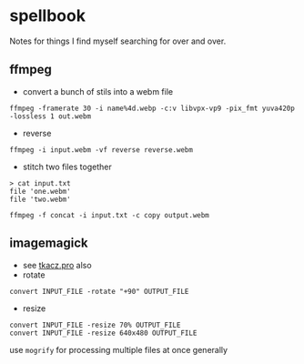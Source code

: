 # spellbook

Notes for things I find myself searching for over and over.

## ffmpeg

* convert a bunch of stils into a webm file
```
ffmpeg -framerate 30 -i name%4d.webp -c:v libvpx-vp9 -pix_fmt yuva420p -lossless 1 out.webm
```

* reverse

```
ffmpeg -i input.webm -vf reverse reverse.webm
```

* stitch two files together

```
> cat input.txt
file 'one.webm'
file 'two.webm'

ffmpeg -f concat -i input.txt -c copy output.webm
```

## imagemagick

* see [tkacz.pro](https://tkacz.pro/some-useful-convert-imagemagick-commands) also
* rotate
```
convert INPUT_FILE -rotate "+90" OUTPUT_FILE
```

* resize
```
convert INPUT_FILE -resize 70% OUTPUT_FILE
convert INPUT_FILE -resize 640x480 OUTPUT_FILE
```

use `mogrify` for processing multiple files at once generally
